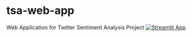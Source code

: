 # tsa-web-app
Web Application for Twitter Sentiment Analysis Project
[![Streamlit App](https://static.streamlit.io/badges/streamlit_badge_black_white.svg)](https://share.streamlit.io/hhalaweh/tsa-web-app/main/App.py)

